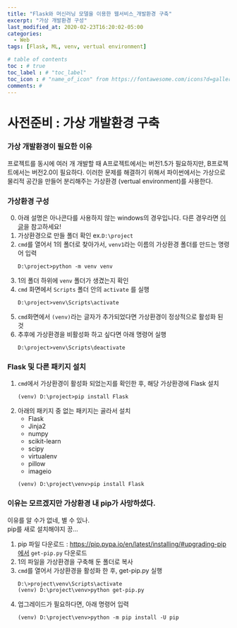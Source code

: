 ```yaml
---
title: "Flask와 머신러닝 모델을 이용한 웹서비스_개발환경 구축"
excerpt: "가상 개발환경 구성"
last_modified_at: 2020-02-23T16:20:02-05:00
categories:
  - Web
tags: [Flask, ML, venv, vertual environment]

# table of contents
toc : # true
toc_label : # "toc_label"
toc_icon : # "name_of_icon" from https://fontawesome.com/icons?d=gallery&s=solid&m=free
comments: # 
---
```


# 사전준비 : 가상 개발환경 구축
### 가상 개발환경이 필요한 이유
프로젝트를 동시에 여러 개 개발할 때 A프로젝트에서는 버전1.5가 필요하지만, B프로젝트에서는 버전2.0이 필요하다. 이러한 문제를 해결하기 위해서 파이썬에서는 가상으로 물리적 공간을 만들어 분리해주는 가상환경 (vertual environment)를 사용한다.



### 가상환경 구성 
0. 아래 설명은 아나콘다를 사용하지 않는 windows의 경우입니다. 다른 경우라면 [이 글](https://dojang.io/mod/page/view.php?id=2470)을 참고하세요!
1. 가상환경으로 만들 폴더 확인 ex.`D:\project`
2. `cmd`를 열어서 1의 폴더로 찾아가서, `venv1`라는 이름의 가상환경 폴더를 만드는 명령어 입력
   ````
   D:\project>python -m venv venv
   ````
3. 1의 폴더 하위에 `venv` 폴더가 생겼는지 확인
4. `cmd` 화면에서 `Scripts` 폴더 안의 `activate` 를 실행
   ````
   D:\project>venv\Scripts\activate
   ````
5. `cmd`화면에서 `(venv)`라는 글자가 추가되었다면 가상환경이 정상적으로 활성화 된 것
6. 추후에 가상환경을 비활성화 하고 싶다면 아래 명령어 실행
   ````
   D:\project>venv\Scripts\deactivate
   ````



### Flask 및 다른 패키지 설치 
1. `cmd`에서 가상환경이 활성화 되었는지를 확인한 후, 해당 가상환경에 Flask 설치
   ```
   (venv) D:\project>pip install Flask
   ```
2. 아래의 패키지 중 없는 패키지는 골라서 설치
   - Flask
   - Jinja2
   - numpy
   - scikit-learn
   - scipy
   - virtualenv
   - pillow
   - imageio
   ````
   (venv) D:\project\venv>pip install Flask
   ````
  
  
  
  ### 이유는 모르겠지만 가상환경 내 pip가 사망하셨다.  
이유를 알 수가 없네, 별 수 있나.  
pip를  새로 설치해야지 끙...
1. pip 파일 다운로드 : https://pip.pypa.io/en/latest/installing/#upgrading-pip에서 `get-pip.py` 다운로드
2. 1의 파일을 가상환경을 구축해 둔 폴더로 복사
3. `cmd`를 열어서 가상환경을 활성화 한 후, get-pip.py 실행
   ````
   D:\>project\venv\Scripts\activate
   (venv) D:\project\venv>python get-pip.py
   ````
4. 업그레이드가 필요하다면, 아래 명령어 입력
   ````
   (venv) D:\project\venv>python -m pip install -U pip
   ````

   
